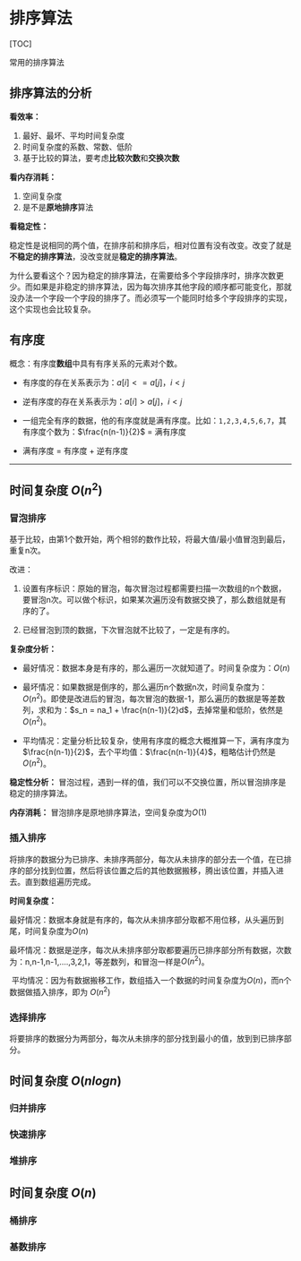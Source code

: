 # 排序算法

[TOC]

常用的排序算法



## 排序算法的分析



**看效率：**

1. 最好、最坏、平均时间复杂度
2. 时间复杂度的系数、常数、低阶
3. 基于比较的算法，要考虑**比较次数**和**交换次数**

**看内存消耗：**

1. 空间复杂度
2. 是不是**原地排序**算法

**看稳定性：**

​	稳定性是说相同的两个值，在排序前和排序后，相对位置有没有改变。改变了就是**不稳定的排序算法**，没改变就是**稳定的排序算法**。

​	为什么要看这个？因为稳定的排序算法，在需要给多个字段排序时，排序次数更少。而如果是非稳定的排序算法，因为每次排序其他字段的顺序都可能变化，那就没办法一个字段一个字段的排序了。而必须写一个能同时给多个字段排序的实现，这个实现也会比较复杂。



## 有序度

概念：有序度**数组**中具有有序关系的元素对个数。

* 有序度的存在关系表示为：$a[i] <= a[j] ， i<j$

* 逆有序度的存在关系表示为：$a[i] > a[j] ， i<j$

* 一组完全有序的数据，他的有序度就是满有序度。比如：`1,2,3,4,5,6,7`，其有序度个数为：$\frac{n(n-1)}{2}$ = 满有序度
* 满有序度 = 有序度 + 逆有序度





---



## 时间复杂度 $O(n^2)$



### 冒泡排序

​	基于比较，由第1个数开始，两个相邻的数作比较，将最大值/最小值冒泡到最后，重复n次。

改进：

1. 设置有序标识：原始的冒泡，每次冒泡过程都需要扫描一次数组的n个数据，要冒泡n次。可以做个标识，如果某次遍历没有数据交换了，那么数组就是有序的了。

2. 已经冒泡到顶的数据，下次冒泡就不比较了，一定是有序的。

**复杂度分析：**

* 最好情况：数据本身是有序的，那么遍历一次就知道了。时间复杂度为：$O(n)$

* 最坏情况：如果数据是倒序的，那么遍历n个数据n次，时间复杂度为：$O(n^2)$。即使是改进后的冒泡，每次冒泡的数据-1，那么遍历的数据是等差数列，求和为：$s_n = na_1 + \frac{n(n-1)}{2}d$，去掉常量和低阶，依然是$O(n^2)$。

* 平均情况：定量分析比较复杂，使用有序度的概念大概推算一下，满有序度为$\frac{n(n-1)}{2}$，去个平均值：$\frac{n(n-1)}{4}$，粗略估计仍然是$O(n^2)$。

**稳定性分析：** 冒泡过程，遇到一样的值，我们可以不交换位置，所以冒泡排序是稳定的排序算法。

**内存消耗：** 冒泡排序是原地排序算法，空间复杂度为$O(1)$



### 插入排序

​	将排序的数据分为已排序、未排序两部分，每次从未排序的部分去一个值，在已排序的部分找到位置，然后将该位置之后的其他数据搬移，腾出该位置，并插入进去。直到数组遍历完成。

**时间复杂度：**  

​	最好情况：数据本身就是有序的，每次从未排序部分取都不用位移，从头遍历到尾，时间复杂度为$O( n)$

​	最坏情况：数据是逆序，每次从未排序部分取都要遍历已排序部分所有数据，次数为：n,n-1,n-1,....,3,2,1，等差数列，和冒泡一样是$O(n^2)$。

​	平均情况：因为有数据搬移工作，数组插入一个数据的时间复杂度为$O(n)$，而n个数据做插入排序，即为 $O( n^2)$





### 选择排序

​	将要排序的数据分为两部分，每次从未排序的部分找到最小的值，放到到已排序部分。









## 时间复杂度 $O(nlogn)$



### 归并排序







### 快速排序



### 堆排序



## 时间复杂度 $O(n)$



### 桶排序



### 基数排序

